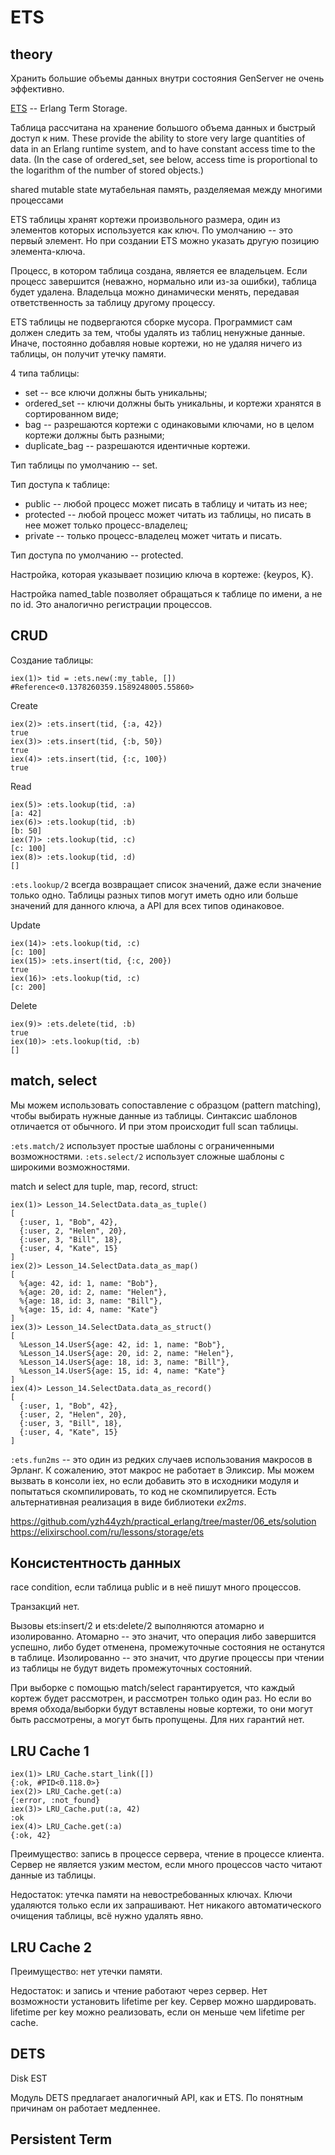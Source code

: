 # ETS

## theory

Хранить большие объемы данных внутри состояния GenServer не очень эффективно.

[ETS](https://www.erlang.org/doc/man/ets.html) -- Erlang Term Storage.

Таблица рассчитана на хранение большого объема данных и быстрый доступ к ним.
These provide the ability to store very large quantities of data in an Erlang runtime system, 
and to have constant access time to the data. 
(In the case of ordered_set, see below, access time is proportional to the logarithm of the number of stored objects.)

shared mutable state
мутабельная память, разделяемая между многими процессами

ETS таблицы хранят кортежи произвольного размера, один из элементов которых используется как ключ. По умолчанию -- это первый элемент. Но при создании ETS можно указать другую позицию элемента-ключа.

Процесс, в котором таблица создана, является ее владельцем. Если процесс завершится (неважно, нормально или из-за ошибки), таблица будет удалена. Владельца можно динамически менять, передавая ответственность за таблицу другому процессу.

ETS таблицы не подвергаются сборке мусора. Программист сам должен следить за тем, чтобы удалять из таблиц ненужные данные. Иначе, постоянно добавляя новые кортежи, но не удаляя ничего из таблицы, он получит утечку памяти.

4 типа таблицы:
- set -- все ключи должны быть уникальны;
- ordered_set -- ключи должны быть уникальны, и кортежи хранятся в сортированном виде;
- bag -- разрешаются кортежи с одинаковыми ключами, но в целом кортежи должны быть разными;
- duplicate_bag -- разрешаются идентичные кортежи.

Тип таблицы по умолчанию -- set.

Тип доступа к таблице:
- public -- любой процесс может писать в таблицу и читать из нее;
- protected -- любой процесс может читать из таблицы, но писать в нее может только процесс-владелец;
- private -- только процесс-владелец может читать и писать.

Тип доступа по умолчанию -- protected.

Настройка, которая указывает позицию ключа в кортеже: {keypos, K}.

Настройка named_table позволяет обращаться к таблице по имени, а не по id. Это аналогично регистрации процессов.


## CRUD

Создание таблицы:
```
iex(1)> tid = :ets.new(:my_table, [])
#Reference<0.1378260359.1589248005.55860>
```

Create
```
iex(2)> :ets.insert(tid, {:a, 42})
true
iex(3)> :ets.insert(tid, {:b, 50})
true
iex(4)> :ets.insert(tid, {:c, 100})
true
```

Read
```
iex(5)> :ets.lookup(tid, :a)
[a: 42]
iex(6)> :ets.lookup(tid, :b)
[b: 50]
iex(7)> :ets.lookup(tid, :c)
[c: 100]
iex(8)> :ets.lookup(tid, :d)
[]
```

`:ets.lookup/2` всегда возвращает список значений, даже если значение только одно. Таблицы разных типов могут иметь одно или больше значений для данного ключа, а API для всех типов одинаковое.

Update
```
iex(14)> :ets.lookup(tid, :c)
[c: 100]
iex(15)> :ets.insert(tid, {:c, 200})
true
iex(16)> :ets.lookup(tid, :c)
[c: 200]
```

Delete
```
iex(9)> :ets.delete(tid, :b)
true
iex(10)> :ets.lookup(tid, :b)
[]
```


## match, select

Мы можем использовать сопоставление с образцом (pattern matching), чтобы выбирать нужные данные из таблицы. Синтаксис шаблонов отличается от обычного. И при этом происходит full scan таблицы.

`:ets.match/2` использует простые шаблоны с ограниченными возможностями.
`:ets.select/2` использует сложные шаблоны с широкими возможностями.

match и select для tuple, map, record, struct:

```
iex(1)> Lesson_14.SelectData.data_as_tuple()
[
  {:user, 1, "Bob", 42},
  {:user, 2, "Helen", 20},
  {:user, 3, "Bill", 18},
  {:user, 4, "Kate", 15}
]
iex(2)> Lesson_14.SelectData.data_as_map()
[
  %{age: 42, id: 1, name: "Bob"},
  %{age: 20, id: 2, name: "Helen"},
  %{age: 18, id: 3, name: "Bill"},
  %{age: 15, id: 4, name: "Kate"}
]
iex(3)> Lesson_14.SelectData.data_as_struct()
[
  %Lesson_14.UserS{age: 42, id: 1, name: "Bob"},
  %Lesson_14.UserS{age: 20, id: 2, name: "Helen"},
  %Lesson_14.UserS{age: 18, id: 3, name: "Bill"},
  %Lesson_14.UserS{age: 15, id: 4, name: "Kate"}
]
iex(4)> Lesson_14.SelectData.data_as_record()
[
  {:user, 1, "Bob", 42},
  {:user, 2, "Helen", 20},
  {:user, 3, "Bill", 18},
  {:user, 4, "Kate", 15}
]
```

`:ets.fun2ms` -- это один из редких случаев использования макросов в Эрланг. К сожалению, этот макрос не работает в Эликсир.
Мы можем вызвать в консоли iex, но если добавить это в исходники модуля и попытаться скомпилировать, то код не скомпилируется.
Есть альтернативная реализация в виде библиотеки *ex2ms*.

https://github.com/yzh44yzh/practical_erlang/tree/master/06_ets/solution
https://elixirschool.com/ru/lessons/storage/ets


## Консистентность данных

race condition, если таблица public и в неё пишут много процессов.

Транзакций нет.

Вызовы ets:insert/2 и ets:delete/2 выполняются атомарно и изолированно. 
Атомарно -- это значит, что операция либо завершится успешно, либо будет отменена, промежуточные состояния не останутся в таблице. 
Изолированно -- это значит, что другие процессы при чтении из таблицы не будут видеть промежуточных состояний.

При выборке с помощью match/select гарантируется, что каждый кортеж будет рассмотрен, и рассмотрен только один раз. 
Но если во время обхода/выборки будут вставлены новые кортежи, то они могут быть рассмотрены, а могут быть пропущены. Для них гарантий нет.


## LRU Cache 1

```
iex(1)> LRU_Cache.start_link([])
{:ok, #PID<0.118.0>}
iex(2)> LRU_Cache.get(:a)
{:error, :not_found}
iex(3)> LRU_Cache.put(:a, 42)
:ok
iex(4)> LRU_Cache.get(:a)
{:ok, 42}
```

Преимущество: запись в процессе сервера, чтение в процессе клиента.
Сервер не является узким местом, если много процессов часто читают данные из таблицы.

Недостаток: утечка памяти на невостребованных ключах.
Ключи удаляются только если их запрашивают.
Нет никакого автоматического очищения таблицы, всё нужно удалять явно.


## LRU Cache 2

Преимущество: нет утечки памяти.

Недостаток: и запись и чтение работают через сервер. Нет возможности установить lifetime per key.
Сервер можно шардировать.
lifetime per key можно реализовать, если он меньше чем lifetime per cache.


## DETS

Disk EST

Модуль DETS предлагает аналогичный API, как и ETS. По понятным причинам он работает медленнее.


## Persistent Term
